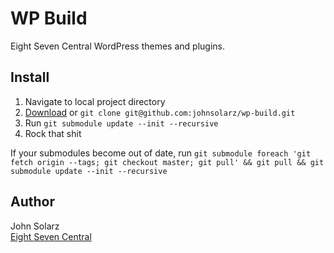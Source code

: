 WP Build
========

Eight Seven Central WordPress themes and plugins.

Install
-------

1. Navigate to local project directory
2. [Download](https://github.com/johnsolarz/wp-build/zipball/master) or `git clone git@github.com:johnsolarz/wp-build.git`
3. Run `git submodule update --init --recursive`
4. Rock that shit

If your submodules become out of date, run `git submodule foreach 'git fetch origin --tags; git checkout master; git pull' && git pull && git submodule update --init --recursive`

Author
------

John Solarz<br>
[Eight Seven Central](http://eightsevencentral.com)
